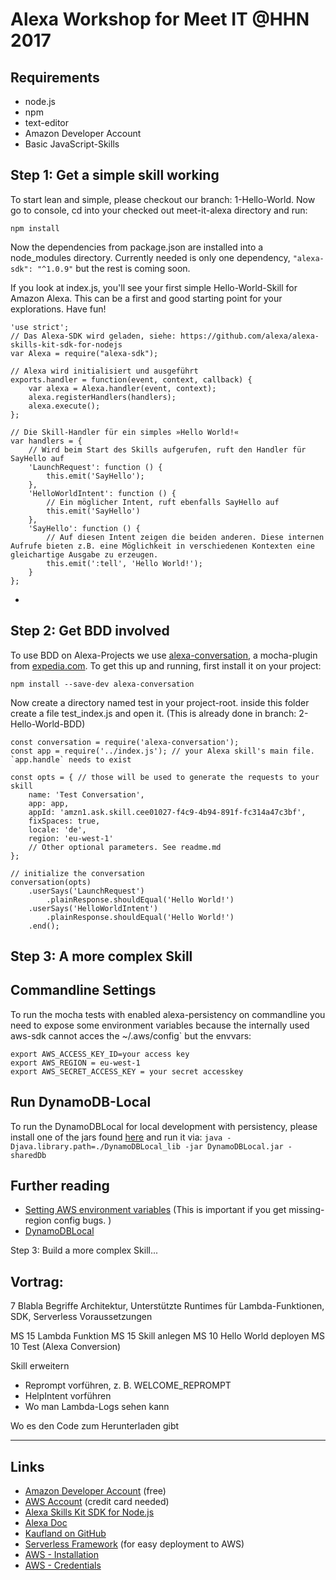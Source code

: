 # Alexa Workshop for Meet IT @HHN 2017

## Requirements

- node.js
- npm
- text-editor
- Amazon Developer Account
- Basic JavaScript-Skills


## Step 1: Get a simple skill working

To start lean and simple, please checkout our branch: 1-Hello-World. Now go to console, cd into your checked out meet-it-alexa directory and run:

```
npm install
```

Now the dependencies from package.json are installed into a node_modules directory. Currently needed is only one dependency, `"alexa-sdk": "^1.0.9"` but the rest is coming soon.

If you look at index.js, you'll see your first simple Hello-World-Skill for Amazon Alexa. This can be a first and good starting point for your explorations. Have fun!

````
'use strict';
// Das Alexa-SDK wird geladen, siehe: https://github.com/alexa/alexa-skills-kit-sdk-for-nodejs
var Alexa = require("alexa-sdk");

// Alexa wird initialisiert und ausgeführt
exports.handler = function(event, context, callback) {
    var alexa = Alexa.handler(event, context);
    alexa.registerHandlers(handlers);
    alexa.execute();
};

// Die Skill-Handler für ein simples »Hello World!«
var handlers = {
	// Wird beim Start des Skills aufgerufen, ruft den Handler für SayHello auf
    'LaunchRequest': function () {
        this.emit('SayHello');
    },
    'HelloWorldIntent': function () {
    	// Ein möglicher Intent, ruft ebenfalls SayHello auf
        this.emit('SayHello')
    },
    'SayHello': function () {
    	// Auf diesen Intent zeigen die beiden anderen. Diese internen Aufrufe bieten z.B. eine Möglichkeit in verschiedenen Kontexten eine gleichartige Ausgabe zu erzeugen.
        this.emit(':tell', 'Hello World!');
    }
};

````

- 

## Step 2: Get BDD involved

To use BDD on Alexa-Projects we use [alexa-conversation](https://www.npmjs.com/package/alexa-conversation), a mocha-plugin from [expedia.com](https://techblog.expedia.com/2017/02/13/conversational-integration-tests-for-your-alexa-skills-nodejs/). To get this up and running, first install it on your project:

````
npm install --save-dev alexa-conversation
````

Now create a directory named test in your project-root. inside this folder create a file test_index.js and open it. (This is already done in branch: 2-Hello-World-BDD)

````
const conversation = require('alexa-conversation');
const app = require('../index.js'); // your Alexa skill's main file. `app.handle` needs to exist

const opts = { // those will be used to generate the requests to your skill
    name: 'Test Conversation',
    app: app,
    appId: 'amzn1.ask.skill.cee01027-f4c9-4b94-891f-fc314a47c3bf',
    fixSpaces: true,
    locale: 'de',
    region: 'eu-west-1'
    // Other optional parameters. See readme.md
};

// initialize the conversation
conversation(opts)
    .userSays('LaunchRequest')
        .plainResponse.shouldEqual('Hello World!')
    .userSays('HelloWorldIntent')
        .plainResponse.shouldEqual('Hello World!')
    .end();
````

## Step 3: A more complex Skill

## Commandline Settings

To run the mocha tests with enabled alexa-persistency on commandline you need to expose some environment variables because the internally used aws-sdk cannot acces the ~/.aws/config` but the envvars:

```
export AWS_ACCESS_KEY_ID=your access key
export AWS_REGION = eu-west-1
export AWS_SECRET_ACCESS_KEY = your secret accesskey
```

## Run DynamoDB-Local

To run the DynamoDBLocal for local development with persistency, please install one of the jars found [here](http://docs.aws.amazon.com/amazondynamodb/latest/developerguide/DynamoDBLocal.html) and run it via: `java -Djava.library.path=./DynamoDBLocal_lib -jar DynamoDBLocal.jar -sharedDb`

## Further reading

- [Setting AWS environment variables](http://docs.aws.amazon.com/cli/latest/topic/config-vars.html#general-options) (This is important if you get missing-region config bugs. )
- [DynamoDBLocal](http://docs.aws.amazon.com/amazondynamodb/latest/developerguide/DynamoDBLocal.html)


Step 3: Build a more complex Skill...

## Vortrag:

7 Blabla
  Begriffe
  Architektur, Unterstützte Runtimes für Lambda-Funktionen, SDK, Serverless
  Voraussetzungen

MS 15 Lambda Funktion
MS 15 Skill anlegen
MS 10 Hello World deployen
MS 10 Test (Alexa Conversion)

Skill erweitern
- Reprompt vorführen, z. B. WELCOME_REPROMPT
- HelpIntent vorführen
- Wo man Lambda-Logs sehen kann

Wo es den Code zum Herunterladen gibt


----
## Links

* [Amazon Developer Account](https://developer.amazon.com) (free)
* [AWS Account](https://aws.amazon.com) (credit card needed)
* [Alexa Skills Kit SDK for Node.js](https://github.com/alexa/alexa-skills-kit-sdk-for-nodejs)
* [Alexa Doc](https://developer.amazon.com/public/solutions/alexa/alexa-skills-kit/overviews/steps-to-build-a-custom-skill)
* [Kaufland on GitHub](https://github.com/kaufland)
* [Serverless Framework](https://serverless.com) (for easy deployment to AWS)
 * [AWS - Installation](https://serverless.com/framework/docs/providers/aws/guide/installation)
 * [AWS - Credentials](https://serverless.com/framework/docs/providers/aws/guide/credentials#creating-aws-access-keys)
